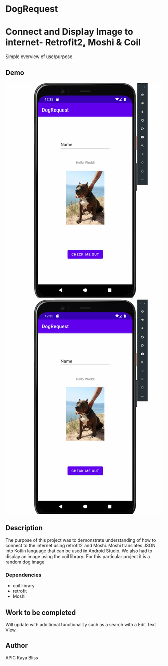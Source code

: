 # DogRequest
# Connect and Display Image to internet- Retrofit2, Moshi & Coil

Simple overview of use/purpose.

## Demo
![](dogRequest.gif)
![me](https://github.com/kayabliss/DogRequest/blob/master/dogRequest.gif)


## Description

The purpose of this project was to demonstrate understanding of how to connect to the internet using retrofit2 and Moshi.  Moshi translates JSON into Kotlin language that can be used in Android Studio.  We also had to display an image using the coil library.  For this particular project it is a random dog image


### Dependencies

* coil library
* retrofit
* Moshi



## Work to be completed

Will update with additional functionality such as a search with a Edit Text View. 


## Author

APIC
Kaya Bliss
